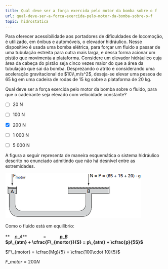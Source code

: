 ```yaml
---
title: Qual deve ser a força exercida pelo motor da bomba sobre o f
url: qual-deve-ser-a-forca-exercida-pelo-motor-da-bomba-sobre-o-f
topic: hidrostatica
---
```



Para oferecer acessibilidade aos portadores de dificuldades de locomoção, é utilizado, em ônibus e automóveis, o elevador hidráulico. Nesse dispositivo é usada uma bomba elétrica, para forçar um fluido a passar de uma tubulação estreita para outra mais larga, e dessa forma acionar um pistão que movimenta a plataforma. Considere um elevador hidráulico cuja área da cabeça do pistão seja cinco vezes maior do que a área da tubulação que sai da bomba. Desprezando o atrito e considerando uma aceleração gravitacional de $10\\,m/s^2$, deseja-se elevar uma pessoa de 65 kg em uma cadeira de rodas de 15 kg sobre a plataforma de 20 kg.

Qual deve ser a força exercida pelo motor da bomba sobre o fluido, para que o cadeirante seja elevado com velocidade constante?



- [ ] 20 N
- [ ] 100 N
- [x] 200 N
- [ ] 1 000 N
- [ ] 5 000 N


A figura a seguir representa de maneira esquemática o sistema hidráulico descrito no enunciado admitindo que não há desnível entre as extremidades.

![](5f5695d7-ac06-f1a8-e09d-7ea18e7dbc94.png)

Como o fluido está em equilíbrio:\
      \
**    $p\_{A}$**             =           **$p\_{B}$\
$p\_{atm} + \cfrac{F\_{mortor}}{S} = p\_{atm} + \cfrac{p}{5S}$**

$F\_{motor} = \cfrac{Mg}{5} = \cfrac{100\cdot 10}{5}$

$F\_{motor} = 200N$
